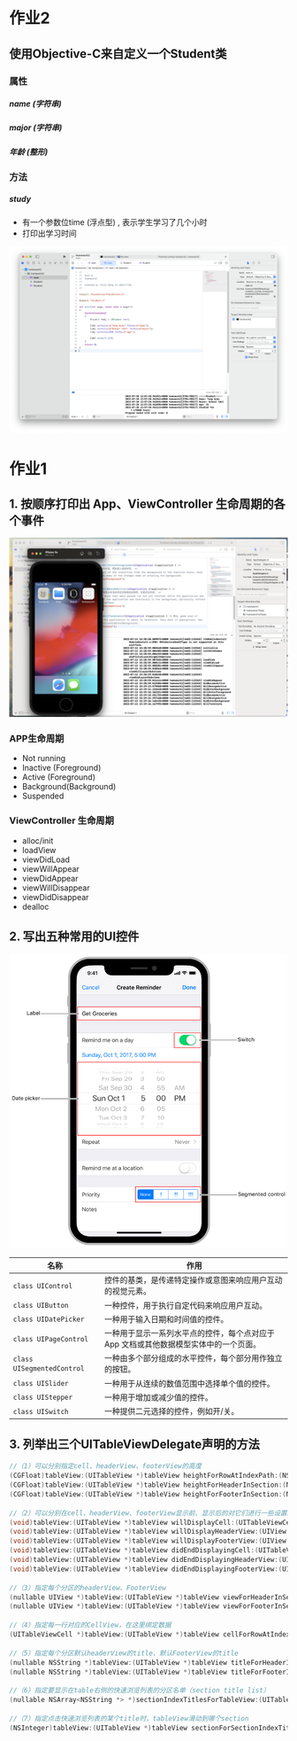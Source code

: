 # 作业2
## 使用Objective-C来自定义一个Student类
### 属性
##### name (字符串)
##### major (字符串)
##### 年龄 (整形)
### 方法
##### study
* 有一个参数位time (浮点型) , 表示学生学习了几个小时
* 打印出学习时间

![](./images/homework2/image1.png)

# 作业1
## 1. 按顺序打印出 App、ViewController 生命周期的各个事件

![](./images/homework1/image1.png)

### APP生命周期
* Not running
* Inactive (Foreground)
* Active (Foreground)
* Background(Background)
* Suspended
### ViewController 生命周期
* alloc/init
* loadView
* viewDidLoad
* viewWillAppear
* viewDidAppear
* viewWillDisappear
* viewDidDisappear
* dealloc

## 2. 写出五种常用的UI控件

![](./images/homework1/image2.png)

| 名称 | 作用 |
| --- | ---- |
| `class UIControl` | 控件的基类，是传递特定操作或意图来响应用户互动的视觉元素。 |
| `class UIButton` | 一种控件，用于执行自定代码来响应用户互动。 |
| `class UIDatePicker` | 一种用于输入日期和时间值的控件。 |
| `class UIPageControl` | 一种用于显示一系列水平点的控件，每个点对应于 App 文档或其他数据模型实体中的一个页面。 |
| `class UISegmentedControl` | 一种由多个部分组成的水平控件，每个部分用作独立的按钮。 |
| `class UISlider` | 一种用于从连续的数值范围中选择单个值的控件。 |
| `class UIStepper` | 一种用于增加或减少值的控件。 |
| `class UISwitch` | 一种提供二元选择的控件，例如开/关。 |

## 3. 列举出三个UITableViewDelegate声明的方法
```objectivec
//（1）可以分别指定cell、headerView、footerView的高度
(CGFloat)tableView:(UITableView *)tableView heightForRowAtIndexPath:(NSIndexPath *)indexPath
(CGFloat)tableView:(UITableView *)tableView heightForHeaderInSection:(NSInteger)section
(CGFloat)tableView:(UITableView *)tableView heightForFooterInSection:(NSInteger)section

//（2）可以分别在cell、headerView、footerView显示前、显示后的对它们进行一些设置。
(void)tableView:(UITableView *)tableView willDisplayCell:(UITableViewCell *)cell forRowAtIndexPath:(NSIndexPath *)indexPath
(void)tableView:(UITableView *)tableView willDisplayHeaderView:(UIView *)view forSection:(NSInteger)section
(void)tableView:(UITableView *)tableView willDisplayFooterView:(UIView *)view forSection:(NSInteger)section
(void)tableView:(UITableView *)tableView didEndDisplayingCell:(UITableViewCell *)cell forRowAtIndexPath:(NSIndexPath*)indexPath
(void)tableView:(UITableView *)tableView didEndDisplayingHeaderView:(UIView *)view forSection:(NSInteger)section
(void)tableView:(UITableView *)tableView didEndDisplayingFooterView:(UIView *)view forSection:(NSInteger)section

//（3）指定每个分区的headerView、FooterView
(nullable UIView *)tableView:(UITableView *)tableView viewForHeaderInSection:(NSInteger)section; 
(nullable UIView *)tableView:(UITableView *)tableView viewForFooterInSection:(NSInteger)section

//（4）指定每一行对应的CellView，在这里绑定数据
(UITableViewCell *)tableView:(UITableView *)tableView cellForRowAtIndexPath:(NSIndexPath *)indexPath

//（5）指定每个分区默认headerView的title、默认FooterView的title
(nullable NSString *)tableView:(UITableView *)tableView titleForHeaderInSection:(NSInteger)section 
(nullable NSString *)tableView:(UITableView *)tableView titleForFooterInSection:(NSInteger)section

//（6）指定要显示在table右侧的快速浏览列表的分区名单（section title list）
(nullable NSArray<NSString *> *)sectionIndexTitlesForTableView:(UITableView *)tableView

//（7）指定点击快速浏览列表的某个title时，tableView滑动到哪个section
(NSInteger)tableView:(UITableView *)tableView sectionForSectionIndexTitle:(NSString *)title atIndex:(NSInteger)index
```